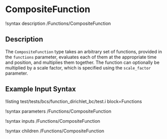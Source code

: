 # CompositeFunction

!syntax description /Functions/CompositeFunction

## Description

The `CompositeFunction` type takes an arbitrary set of functions, provided in
the `functions` parameter, evaluates each of them at the appropriate time
and position, and multiplies them together.  The function can optionally be
multiplied by a scale factor, which is specified using the `scale_factor`
parameter.

## Example Input Syntax

!listing test/tests/bcs/function_dirichlet_bc/test.i block=Functions

!syntax parameters /Functions/CompositeFunction

!syntax inputs /Functions/CompositeFunction

!syntax children /Functions/CompositeFunction
